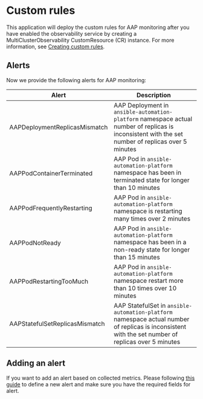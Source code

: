 # Custom rules

This application will deploy the custom rules for AAP monitoring after you have enabled the observability service by creating a MultiClusterObservability CustomResource (CR) instance. For more information, see [Creating custom rules](https://access.redhat.com/documentation/en-us/red_hat_advanced_cluster_management_for_kubernetes/2.4/html/observability/observing-environments-intro#creating-custom-rules).

## Alerts

Now we provide the following alerts for AAP monitoring:

Alert | Description
---  | ------
AAPDeploymentReplicasMismatch | AAP Deployment in `ansible-automation-platform` namespace actual number of replicas is inconsistent with the set number of replicas over 5 minutes
AAPPodContainerTerminated | AAP Pod in `ansible-automation-platform` namespace has been in terminated state for longer than 10 minutes
AAPPodFrequentlyRestarting | AAP Pod in `ansible-automation-platform` namespace is restarting many times over 2 minutes
AAPPodNotReady | AAP Pod in `ansible-automation-platform` namespace has been in a non-ready state for longer than 15 minutes
AAPPodRestartingTooMuch | AAP Pod in `ansible-automation-platform` namespace restart more than 10 times over 10 minutes
AAPStatefulSetReplicasMismatch | AAP StatefulSet in `ansible-automation-platform` namespace actual number of replicas is inconsistent with the set number of replicas over 5 minutes

## Adding an alert

If you want to add an alert based on collected metrics. Please following [this guide](https://github.com/stolostron/sre-doc/blob/main/alert-guide/alert-field-definition.md) to define a new alert and make sure you have the required fields for alert.
